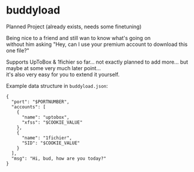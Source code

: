 # buddyload
Planned Project (already exists, needs some finetuning)

Being nice to a friend and still wan to know what's going on
<br />without him asking "Hey, can I use your premium account to download this one file?"

Supports UpToBox & 1fichier so far... not exactly planned to add more... but maybe at some very much later point... 
<br />it's also very easy for you to extend it yourself.

Example data structure in `buddyload.json`:

    {
      "port": "$PORTNUMBER",
      "accounts": [
        {
          "name": "uptobox",
          "xfss": "$COOKIE_VALUE"
        },
        {
          "name": "1fichier",
          "SID": "$COOKIE_VALUE"
        }
      ],
      "msg": "Hi, bud, how are you today?"
    }
